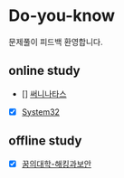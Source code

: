 # Do-you-know
문제풀이 피드백 환영합니다.

## online study

- [] [써니나타스](suninatas.md)
- [x] [System32](system32.md)

## offline study

- [x] [꿈의대학-해킹과보안](Dreamschool-hack-and-security.md)
